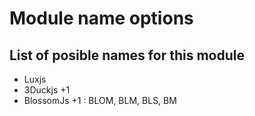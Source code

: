 # Module name options

## List of posible names for this module
- Luxjs
- 3Duckjs +1
- BlossomJs +1 : BLOM, BLM, BLS, BM
